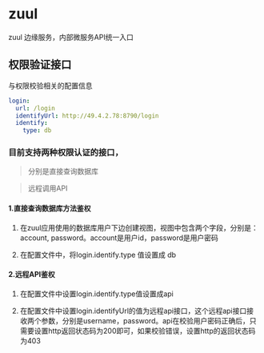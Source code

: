 # zuul
zuul 边缘服务，内部微服务API统一入口


## 权限验证接口
与权限校验相关的配置信息
```yaml
login:
  url: /login
  identifyUrl: http://49.4.2.78:8790/login
  identify:
    type: db
```

### 目前支持两种权限认证的接口，
> 分别是直接查询数据库

> 远程调用API

#### 1.直接查询数据库方法鉴权
1. 在zuul应用使用的数据库用户下边创建视图，视图中包含两个字段，分别是：account, password。account是用户id，password是用户密码

2. 在配置文件中，将login.identify.type 值设置成 db

#### 2.远程API鉴权
1. 在配置文件中设置login.identify.type值设置成api

2. 在配置文件中设置login.identifyUrl的值为远程api接口，这个远程api接口接收两个参数，分别是username，password。api在校验用户密码正确后，只需要设置http返回状态码为200即可，如果校验错误，设置http的返回状态码为403


